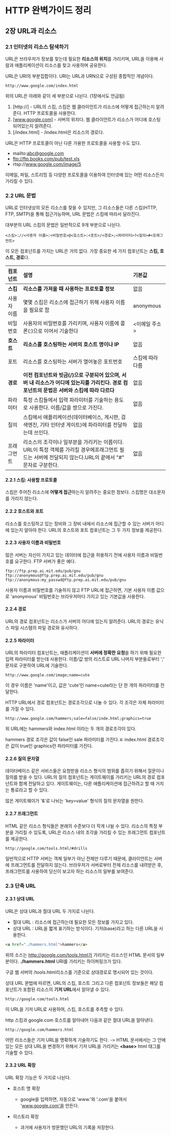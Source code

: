 # HTTP 완벽가이드 정리

## 2장 URL과 리소스

### 2.1 인터넷의 리소스 탐색하기

URL은 브라우저가 정보를 찾는데 필요한 **리소스의 위치**를 가리키며, URL을 이용해 사람과 애플리케이션이
리소스를 찾고 사용하며 공유한다.

URL은 URI의 부분집합이다. URI는 URL과 URN으로 구성된 종합적인 개념이다.

```
http://www.google.com/index.html
```

위의 URL은 아래와 같이 세 부분으로 나뉜다. (1장에서도 언급됨)

1. [http://] - URL의 스킴, 스킴은 웹 클라이언트가 리소스에 어떻게 접근하는지 알려준다. HTTP 프로토콜을 사용한다.
2. [www.google.com] - 서버의 위치다. 웹 클라이언트가 리소스가 어디에 호스팅 되어있는지 알려준다.
3. [/index.html] - /index.html은 리소스의 경로다.

URL은 HTTP 프로토콜이 아닌 다른 가용한 프로토콜을 사용할 수도 있다.

- mailto:abc@google.com
- ftp://ftp.books.com/pub/test.xls
- rtsp://www.google.com/image/5

이메일, 파일, 스트리밍 등 다양한 프로토콜을 이용하여 인터넷에 있는 어떤 리소스든지 가리킬 수 있다.

### 2.2 URL 문법

URL로 인터넷상의 모든 리소스를 찾을 수 있지만, 그 리소스들은 다른 스킴(HTTP, FTP, SMTP)을 통해 접근가능하며,
URL 문법은 스킴에 따라서 달라진다.

대부분의 URL 스킴의 문법은 일반적으로 9개 부분으로 나뉜다.

```
<스킴>://<사용자 이름>:<비밀번호>@<호스트>:<포트>/<경로>;<파라미터>?<질의>#<프래그먼트>
```

이 모든 컴포넌트를 가지는 URL은 거의 없다. 가장 중요한 세 가지 컴포넌트는 **스킴, 호스트, 경로**다.

| 컴포넌트    | 설명                                                                                                                                                    | 기본값           |
| :---------- | :------------------------------------------------------------------------------------------------------------------------------------------------------ | :--------------- |
| **스킴**    | **리소스를 가져올 때 사용하는 프로토콜 정보**                                                                                                           | 없음             |
| 사용자 이름 | 몇몇 스킴은 리소스에 접근하기 위해 사용자 이름을 필요로 함                                                                                              | anonymous        |
| 비밀번호    | 사용자의 비밀번호를 가리키며, 사용자 이름에 콜론(:)으로 이어서 기술한다                                                                                 | <이메일 주소>    |
| **호스트**  | **리소스를 호스팅하는 서버의 호스트 명이나 IP**                                                                                                         | 없음             |
| 포트        | 리소스를 호스팅하는 서버가 열어놓은 포트번호                                                                                                            | 스킴에 따라 다름 |
| **경로**    | **이전 컴포넌트와 빗금(/)으로 구분되어 있으며, 서버 내 리소스가 어디에 있는지를 가리킨다. 경로 컴포넌트의 문법은 서버와 스킴에 따라 다르다**            | 없음             |
| 파라미터    | 특정 스킴들에서 입력 파라미터를 기술하는 용도로 사용한다. 이름/값을 쌍으로 가진다.                                                                      | 없음             |
| 질의        | 스킴에서 애플리케이션(데이터베이스, 게시판, 검색엔진, 기타 인터넷 게이트)에 파라미터를 전달하는데 쓰인다.                                               | 없음             |
| 프래그먼트  | 리소스의 조각이나 일부분을 가리키는 이름이다. URL이 특정 객체를 가리킬 경우에프래그먼트 필드는 서버에 전달되지 않는다.URL의 끝에서 "#" 문자로 구분한다. | 없음             |

#### 2.2.1 스킴: 사용할 프로토콜

스킴은 주어진 리소스에 **어떻게 접근**하는지 알려주는 중요한 정보다. 스킴명은 대소문자를 가리지 않는다.

#### 2.2.2 호스트와 포트

리소스를 호스팅하고 있는 장비와 그 장비 내에서 리소스에 접근할 수 있는 서버가 어디에 있는지 알아야 한다.
URL의 호스트와 포트 컴포넌트는 그 두 가지 정보를 제공한다.

#### 2.2.3 사용자 이름과 비밀번호

많은 서버는 자신이 가지고 있는 데이터에 접근을 허용하기 전에 사용자 이름과 비밀번호를 요구한다.
FTP 서버가 좋은 예다.

```
ftp://ftp.prep.ai.mit.edu/pub/gnu
ftp://anonymous@ftp.prep.ai.mit.edu/pub/gnu
ftp://anonymous:my_passwd@ftp.prep.ai.mit.edu/pub/gnu
```

사용자 이름과 비밀번호를 기술하지 않고 FTP URL에 접근하면, 기본 사용자 이름 값으로 'anonymous'
비밀번호는 브라우저마다 가지고 있는 기본값을 사용한다.

#### 2.2.4 경로

URL의 경로 컴포넌트는 리소스가 서버의 어디에 있는지 알려준다. URL의 경로는 유닉스 파일 시스템의
파일 경로와 유사하다.

#### 2.2.5 파라미터

URL의 파라미터 컴포넌트는, 애플리케이션이 **서버에 정확한 요청**을 하기 위해 필요한 입력 파라미터를 받는데 사용한다.
이름/값 쌍의 리스트로 URL 나머지 부분들로부터 ';' 문자로 구분하여 URL에 기술한다.

```
http://www.google.com/image;name=cute
```

이 경우 이름은 'name'이고, 값은 'cute'인 name=cute라는 단 한 개의 파라미터를 전달한다.

HTTP URL에서 경로 컴포넌트는 경로조각으로 나눌 수 있다.
각 조각은 자체 파라미터를 가질 수 있다.

```
http://www.google.com/hammers;sale=false/inde.html;graphics=true
```

위 URL에는 hammers와 index.html 이라는 두 개의 경로조각이 있다.

hammers 경로 조각은 값이 false인 sale 파라미터를 가진다.ㅍ
index.html 경로조각은 값이 true인 graphics란 파라미터를 가진다.

#### 2.2.6 질의 문자열

데이터베이스 같은 서비스들은 요청받을 리소스 형식의 범위를 좁히기 위해서 질문이나 질의를 받을 수 있다.
URL의 질의 컴포넌트는 게이트웨이를 가리키는 URL의 경로 컴포넌트와 함께 전달하고 있다.
게이트웨이는, 다른 애플리케이션에 접근하려고 할 때 거치는 통로라고 할 수 있다.

많은 게이트웨이가 '&'로 나뉘는 'key=value' 형식의 질의 문자열을 원한다.

#### 2.2.7 프래그먼트

HTML 같은 리소스 형식들은 본래의 수준보다 더 작게 나뉠 수 있다.
리소스의 특정 부분을 가리킬 수 있도록, URL은 리소스 내의 조각을 가리킬 수 있는 프래그먼트 컴포넌트를 제공한다.

```
http://google.com/tools.html/#drills
```

일반적으로 HTTP 서버는 객체 일부가 아닌 전체만 다루기 때문에, 클라이언트는 서버에 프래그먼트를 전달하지 않는다.
브라우저가 서버로부터 전체 리소스를 내려받은 후, 프래그먼트를 사용하여 당신이 보고자 하는 리소스의 일부를 보여준다.

### 2.3 단축 URL

#### 2.3.1 상대 URL

URL은 상대 URL과 절대 URL 두 가지로 나뉜다.

- 절대 URL : 리소스에 접근하는데 필요한 모든 정보를 가지고 있다.
- 상대 URL : URL을 짧게 표기하는 방식이다. 기저(base)라고 하는 다른 URL을 사용한다.

```html
<a href="./hammers.html">hammers</a>
```

위의 소스는 http://google.com/tools.html가 가리키는 리소스인 HTML 문서의 일부분이다.
**./hammers.html** URI를 가리키는 하이퍼링크가 있다.

구글 웹 서버의 /tools.html리소스를 기준으로 상대경로로 명시되어 있는 것이다.

상대 URL 문법에 따르면, URL의 스킴, 호스트 그리고 다른 컴포넌트 정보들은 해당 컴포넌트가 포함된
리소스의 **기저 URL**에서 알아낼 수 있다.

```
http://google.com/tools.html
```

이 URL을 기저 URL로 사용하여, 스킴, 호스트를 추측할 수 있다.

http 스킴과 google.com 호스트를 알아내어 다음과 같은 절대 URL을 알아낸다.

```
http://google.com/hammers.html
```

어떤 리소스들은 기저 URL을 명확하게 기술하기도 한다.
-> HTML 문서에서는 그 안에 있는 모든 상대 URL을 변경하기 위해서 기저 URL을 가리키는
**\<base\>** html 태그를 기술할 수 있다.

#### 2.3.2 URL 확장

URL 확장 기능은 두 가지로 나뉜다.

- 호스트 명 확장

  - google을 입력하면, 자동으로 'www.'와 '.com'을 붙여서 'www.google.com'을 만든다.

- 히스토리 확장
  - 과거에 사용자가 방문했던 URL의 기록을 저장한다.
